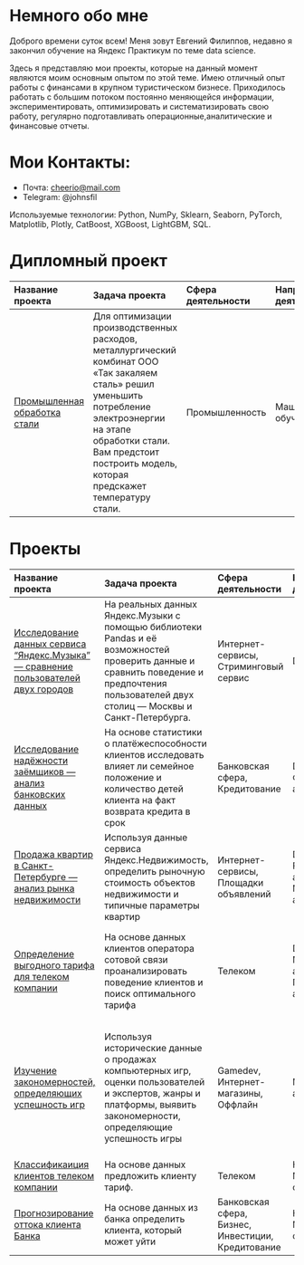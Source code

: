 # Немного обо мне
Доброго времени суток всем! Меня зовут Евгений Филиппов, недавно я закончил обучение на Яндекс Практикум по теме data scienсe. 

Здесь я представляю мои проекты,
которые на данный момент являются моим основным опытом по этой теме. Имею отличный опыт работы с финансами в крупном туристическом бизнесе.
Приходилось работать с большим потоком постоянно меняющейся информации, экспериментировать, оптимизировать и систематизировать свою работу, регулярно подготавливать операционные,аналитические и финансовые отчеты.

# Мои Контакты:

 - Почта: cheerio@mail.com
 - Telegram: @johnsfil


Используемые технологии: Python, NumPy, Sklearn, Seaborn, PyTorch, Matplotlib, Plotly, CatBoost, XGBoost, LightGBM, SQL.


# Дипломный проект

 | Название проекта | Задача проекта | Сфера деятельности | Направление деятельности | Навыки и инструменты |
| :-----------| :----------- | :----------- |  :----------- |  :----------- |
| [Промышленная обработка стали](https://github.com/Filruru/YP_projects/tree/78ea5525e46acbf9392cbfa48668bf97a1ff9149/P14_steeel_producrion)|Для оптимизации производственных расходов, металлургический комбинат ООО «Так закаляем сталь» решил уменьшить потребление электроэнергии на этапе обработки стали. Вам предстоит построить модель, которая предскажет температуру стали.|Промышленность|Машинное обучение|Python,Pandas,Matplotlib, Seaborn, NumPy, Sklearn, CatBoost, LightGBM, исследовательский анализ


# Проекты 

 | Название проекта | Задача проекта | Сфера деятельности | Направление деятельности | Навыки и инструменты |
| :-----------| :----------- | :----------- |  :----------- |  :----------- |
| [Исследование данных сервиса “Яндекс.Музыка” — сравнение пользователей двух городов](https://github.com/Filruru/YP_projects/tree/f44ec0eaa78871e1fda2db01f273ccf5825a7b23/P15_yandex_muz)|На реальных данных Яндекс.Музыки c помощью библиотеки Pandas и её возможностей проверить данные и сравнить поведение и предпочтения пользователей двух столиц — Москвы и Санкт-Петербурга.|Интернет-сервисы, Стриминговый сервис|Data Analyst|Pandas, Python
| [Исследование надёжности заёмщиков — анализ банковских данных](https://github.com/Filruru/YP_projects/tree/78ea5525e46acbf9392cbfa48668bf97a1ff9149/P1_bank_borrowers_assessment) |На основе статистики о платёжеспособности клиентов исследовать влияет ли семейное положение и количество детей клиента на факт возврата кредита в срок|Банковская сфера, Кредитование|Data Analyst, Финансовый аналитик|Pandas, Python, предобработка данных
| [Продажа квартир в Санкт-Петербурге — анализ рынка недвижимости](https://github.com/Filruru/YP_projects/tree/9a0a943ded13e17b6b7442477a65322e9c25ec27/P2_flat_sales) |Используя данные сервиса Яндекс.Недвижимость, определить рыночную стоимость объектов недвижимости и типичные параметры квартир |Интернет-сервисы,  Площадки объявлений|Data Analyst, Fraud-аналитик, Маркетинг-аналитик|Matplotlib, Pandas, Python, визуализация данных, исследовательский анализ данных, предобработка данных
| [Определение выгодного тарифа для телеком компании](https://github.com/Filruru/YP_projects/tree/9a0a943ded13e17b6b7442477a65322e9c25ec27/P3_mobile_operator_tariffs_analysis) |На основе данных клиентов оператора сотовой связи проанализировать поведение клиентов и поиск оптимального тарифа |Телеком| Data Analyst, Маркетинг-аналитик, Продуктовый аналитик| Matplotlib, NumPy, Pandas, Python, SciPy, описательная статистика, проверка статистических гипотез
| [Изучение закономерностей, определяющих успешность игр](https://github.com/Filruru/YP_projects/tree/9a0a943ded13e17b6b7442477a65322e9c25ec27/P4_computer_games) |Используя исторические данные о продажах компьютерных игр, оценки пользователей и экспертов, жанры и платформы, выявить закономерности, определяющие успешность игры |Gamedev, Интернет-магазины, Оффлайн|Маркетинг-аналитик|Matplotlib, NumPy, Pandas, Python, визуализация данных, исследовательский анализ данных, описательная статистика, предобработка данных, проверка статистических гипотез
| [Классификаиция клиентов телеком компании](https://github.com/Filruru/YP_projects/tree/9a0a943ded13e17b6b7442477a65322e9c25ec27/P5_mobile_operator_tariffs_recommendation) |На основе данных предложить клиенту тариф.|Телеком| Классификация, Машинное обучение|Matplotlib, Pandas, Python, Scikit-learn
| [Прогнозирование оттока клиента Банка](https://github.com/Filruru/YP_projects/tree/9a0a943ded13e17b6b7442477a65322e9c25ec27/P6_bank_customer_outflow) |На основе данных из банка определить клиента, который может уйти |Банковская сфера, Бизнес, Инвестиции, Кредитование| Классификация, Машинное обучение|Matplotlib, Pandas, Scikit-learn
